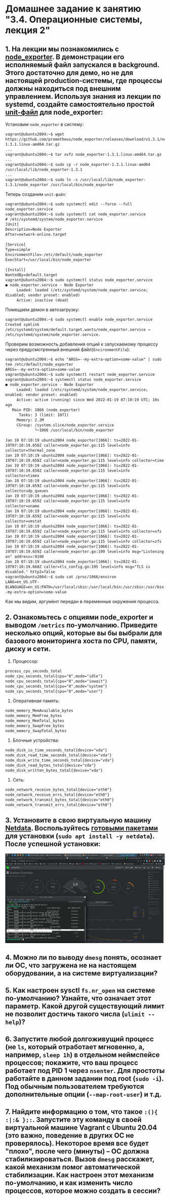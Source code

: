 # Домашнее задание к занятию "3.4. Операционные системы, лекция 2"

## 1. На лекции мы познакомились с [node_exporter](https://github.com/prometheus/node_exporter/releases). В демонстрации его исполняемый файл запускался в background. Этого достаточно для демо, но не для настоящей production-системы, где процессы должны находиться под внешним управлением. Используя знания из лекции по systemd, создайте самостоятельно простой [unit-файл](https://www.freedesktop.org/software/systemd/man/systemd.service.html) для node_exporter:

Установим `node_exporter` в систему:
```
vagrant@ubuntu2004:~$ wget https://github.com/prometheus/node_exporter/releases/download/v1.3.1/node_exporter-1.3.1.linux-amd64.tar.gz
...
vagrant@ubuntu2004:~$ tar xvfz node_exporter-1.3.1.linux-amd64.tar.gz 
...
vagrant@ubuntu2004:~$ sudo cp -r node_exporter-1.3.1.linux-amd64 /usr/local/lib/node_exporter-1.3.1
...
vagrant@ubuntu2004:~$ sudo ln -s /usr/local/lib/node_exporter-1.3.1/node_exporter /usr/local/bin/node_exporter
```

Теперь созданим `unit-файл`:
```
vagrant@ubuntu2004:~$ sudo systemctl edit --force --full node_exporter.service
vagrant@ubuntu2004:~$ sudo systemctl cat node_exporter.service
# /etc/systemd/system/node_exporter.service
[Unit]
Description=Node Exporter
After=network-online.target

[Service]
Type=simple
EnvironmentFile=-/etc/default/node_exporter
ExecStart=/usr/local/bin/node_exporter

[Install]
WantedBy=default.target
vagrant@ubuntu2004:~$ sudo systemctl status node_exporter.service
● node_exporter.service - Node Exporter
     Loaded: loaded (/etc/systemd/system/node_exporter.service; disabled; vendor preset: enabled)
     Active: inactive (dead)
```

Помещаем демон в автозагрузку:

```
vagrant@ubuntu2004:~$ sudo systemctl enable node_exporter.service 
Created symlink /etc/systemd/system/default.target.wants/node_exporter.service → /etc/systemd/system/node_exporter.service.
```

Проверим возможность добавления опций к запускаемому процессу через предусмотренный внешний файл(`EnvironmentFile`):
```
vagrant@ubuntu2004:~$ echo "ARGS=--my-extra-option=some-value" | sudo tee /etc/default/node_exporter
ARGS=--my-extra-option=some-value
vagrant@ubuntu2004:~$ sudo systemctl restart node_exporter.service 
vagrant@ubuntu2004:~$ systemctl status node_exporter.service 
● node_exporter.service - Node Exporter
     Loaded: loaded (/etc/systemd/system/node_exporter.service; enabled; vendor preset: enabled)
     Active: active (running) since Wed 2022-01-19 07:10:19 UTC; 10s ago
   Main PID: 1066 (node_exporter)
      Tasks: 3 (limit: 1071)
     Memory: 2.2M
     CGroup: /system.slice/node_exporter.service
             └─1066 /usr/local/bin/node_exporter

Jan 19 07:10:19 ubuntu2004 node_exporter[1066]: ts=2022-01-19T07:10:19.658Z caller=node_exporter.go:115 level=info collector=thermal_zone
Jan 19 07:10:19 ubuntu2004 node_exporter[1066]: ts=2022-01-19T07:10:19.658Z caller=node_exporter.go:115 level=info collector=time
Jan 19 07:10:19 ubuntu2004 node_exporter[1066]: ts=2022-01-19T07:10:19.658Z caller=node_exporter.go:115 level=info collector=timex
Jan 19 07:10:19 ubuntu2004 node_exporter[1066]: ts=2022-01-19T07:10:19.659Z caller=node_exporter.go:115 level=info collectorudp_queues
Jan 19 07:10:19 ubuntu2004 node_exporter[1066]: ts=2022-01-19T07:10:19.659Z caller=node_exporter.go:115 level=info collector=uname
Jan 19 07:10:19 ubuntu2004 node_exporter[1066]: ts=2022-01-19T07:10:19.659Z caller=node_exporter.go:115 level=info collector=vmstat
Jan 19 07:10:19 ubuntu2004 node_exporter[1066]: ts=2022-01-19T07:10:19.659Z caller=node_exporter.go:115 level=info collector=xfs
Jan 19 07:10:19 ubuntu2004 node_exporter[1066]: ts=2022-01-19T07:10:19.659Z caller=node_exporter.go:115 level=info collector=zfs
Jan 19 07:10:19 ubuntu2004 node_exporter[1066]: ts=2022-01-19T07:10:19.659Z caller=node_exporter.go:199 level=info msg="Listening on" address=:9100
Jan 19 07:10:19 ubuntu2004 node_exporter[1066]: ts=2022-01-19T07:10:19.660Z caller=tls_config.go:195 level=info msg="TLS is disabled." http2=false
vagrant@ubuntu2004:~$ sudo cat /proc/1066/environ 
LANG=en_US.UTF-8LANGUAGE=en_US:PATH=/usr/local/sbin:/usr/local/bin:/usr/sbin:/usr/bin:/sbin:/bin:/snap/binINVOCATION_ID=c15345d821dd4d76a8e636f5f779f5d2JOURNAL_STREAM=9:26634ARGS=--my-extra-option=some-value
```

Как мы видим, аргумент передан в переменные окружения процесса.

## 2. Ознакомьтесь с опциями node_exporter и выводом `/metrics` по-умолчанию. Приведите несколько опций, которые вы бы выбрали для базового мониторинга хоста по CPU, памяти, диску и сети.

1. Процессор:

```
process_cpu_seconds_total
node_cpu_seconds_total{cpu="0",mode="idle"}
node_cpu_seconds_total{cpu="0",mode="iowait"}
node_cpu_seconds_total{cpu="0",mode="system"}
node_cpu_seconds_total{cpu="0",mode="user"}
```

1. Оперативная память:
```
node_memory_MemAvailable_bytes
node_memory_MemFree_bytes
node_memory_MemTotal_bytes
node_memory_SwapFree_bytes
node_memory_SwapTotal_bytes
```

1. Блочные устройства:
```
node_disk_io_time_seconds_total{device="vda"} 
node_disk_read_time_seconds_total{device="vda"}
node_disk_write_time_seconds_total{device="vda"}
node_disk_read_bytes_total{device="vda"} 
node_disk_written_bytes_total{device="vda"}
```

1. Сеть:
```
node_network_receive_bytes_total{device="eth0"}
node_network_receive_errs_total{device="eth0"}
node_network_transmit_bytes_total{device="eth0"}
node_network_transmit_errs_total{device="eth0"}
```

## 3. Установите в свою виртуальную машину [Netdata](https://github.com/netdata/netdata). Воспользуйтесь [готовыми пакетами](https://packagecloud.io/netdata/netdata/install) для установки (`sudo apt install -y netdata`). После успешной установки:

![](https://github.com/rudenko-ma/netology.homeworks/blob/main/03-sysadmin-04-os/img/q3.png)

## 4. Можно ли по выводу `dmesg` понять, осознает ли ОС, что загружена не на настоящем оборудовании, а на системе виртуализации?



## 5. Как настроен sysctl `fs.nr_open` на системе по-умолчанию? Узнайте, что означает этот параметр. Какой другой существующий лимит не позволит достичь такого числа (`ulimit --help`)?



## 6. Запустите любой долгоживущий процесс (не `ls`, который отработает мгновенно, а, например, `sleep 1h`) в отдельном неймспейсе процессов; покажите, что ваш процесс работает под PID 1 через `nsenter`. Для простоты работайте в данном задании под root (`sudo -i`). Под обычным пользователем требуются дополнительные опции (`--map-root-user`) и т.д.



## 7. Найдите информацию о том, что такое `:(){ :|:& };:`. Запустите эту команду в своей виртуальной машине Vagrant с Ubuntu 20.04 (**это важно, поведение в других ОС не проверялось**). Некоторое время все будет "плохо", после чего (минуты) – ОС должна стабилизироваться. Вызов `dmesg` расскажет, какой механизм помог автоматической стабилизации. Как настроен этот механизм по-умолчанию, и как изменить число процессов, которое можно создать в сессии?
